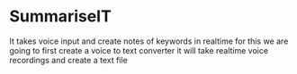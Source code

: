 # SummariseIT
It takes voice input and create notes of keywords in realtime
for this we are going to first create a voice to text converter 
it will take realtime voice recordings and create a text file